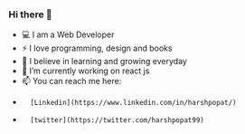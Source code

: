 ### Hi there 👋


- :computer: I am a Web Developer
- ⚡ I love programming, design and books
- 🌱 I believe in learning and growing everyday
- 🔭 I’m currently working on react js
- 📫 You can reach me here:
-       [Linkedin](https://www.linkedin.com/in/harshpopat/)
-       [twitter](https://twitter.com/harshpopat99)



